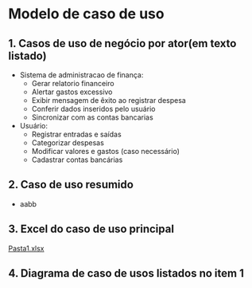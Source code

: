 # Modelo de caso de uso 
## 1. Casos de uso de negócio por ator(em texto listado)
* Sistema de administracao de finança:
  * Gerar relatorio financeiro
  * Alertar gastos excessivo
  * Exibir mensagem de êxito ao registrar despesa
  * Conferir dados inseridos pelo usuário
  * Sincronizar com as contas bancarias
* Usuário:
  * Registrar entradas e saídas
  * Categorizar despesas
  * Modificar valores e gastos (caso necessário)
  * Cadastrar contas bancárias
## 2. Caso de uso resumido
  *  aabb
## 3. Excel do caso de uso principal
[Pasta1.xlsx](https://github.com/weikaixia/DevSistema2/files/14562659/Pasta1.xlsx)

## 4. Diagrama de caso de usos listados no item 1
    
